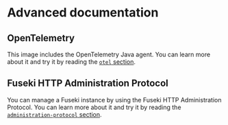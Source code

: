 # Advanced documentation

## OpenTelemetry

This image includes the OpenTelemetry Java agent.
You can learn more about it and try it by reading the [`otel` section](./otel/README.md).

## Fuseki HTTP Administration Protocol

You can manage a Fuseki instance by using the Fuseki HTTP Administration Protocol.
You can learn more about it and try it by reading the [`administration-protocol` section](./administration-protocol/README.md).
